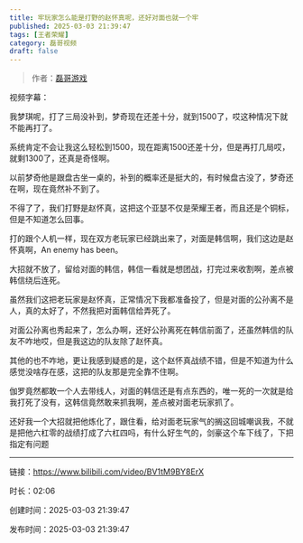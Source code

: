 ```yaml
---
title: 牢玩家怎么能是打野的赵怀真呢，还好对面也就一个牢
published: 2025-03-03 21:39:47
tags: [王者荣耀]
category: 磊哥视频
draft: false
---
```



> 作者：[磊哥游戏](https://space.bilibili.com/268941858?spm_id_from=333.788.upinfo.head.click)

视频字幕：

我梦琪呢，打了三局没补到，梦奇现在还差十分，就到1500了，哎这种情况下就不能再打了。

系统肯定不会让我这么轻松到1500，现在距离1500还差十分，但是再打几局哎，就剩1300了，还真是奇怪啊。

以前梦奇他是跟盘古坐一桌的，补到的概率还是挺大的，有时候盘古没了，梦奇还在啊，现在竟然补不到了。

不得了了，我们打野是赵怀真，这把这个亚瑟不仅是荣耀王者，而且还是个铜标，但是不知道怎么回事。

打的跟个人机一样，现在双方老玩家已经跳出来了，对面是韩信啊，我们这边是赵怀真啊，An enemy has been。

大招就不放了，留给对面的韩信，韩信一看就是想团战，打完过来收割啊，差点被韩信绕后连死。

虽然我们这把老玩家是赵怀真，正常情况下我都准备投了，但是对面的公孙离不是人，真的太好了，不然我把对面韩信给弄死了。

对面公孙离也秀起来了，怎么办啊，还好公孙离死在韩信前面了，还虽然韩信的队友不咋地哎，但是我这边的队友除了赵怀真。

其他的也不咋地，更让我感到疑惑的是，这个赵怀真战绩不错，但是不知道为什么感觉没啥存在感，这把的队友那是完全靠不住啊。

伽罗竟然都敢一个人去带线人，对面的韩信还是有点东西的，唯一死的一次就是给我打死了没有，这韩信竟然敢来抓我啊，差点被对面老玩家抓了。

还好我一个大招就把他炼化了，跟住看，给对面老玩家气的搁这回城嘲讽我，不就是把他六杠零的战绩打成了六杠四吗，有什么好生气的，剑豪这个车下线了，下把指定有问题

---


链接：https://www.bilibili.com/video/BV1tM9BY8ErX



时长：02:06

创建时间：2025-03-03 21:39:47

发布时间：2025-03-03 21:39:47
